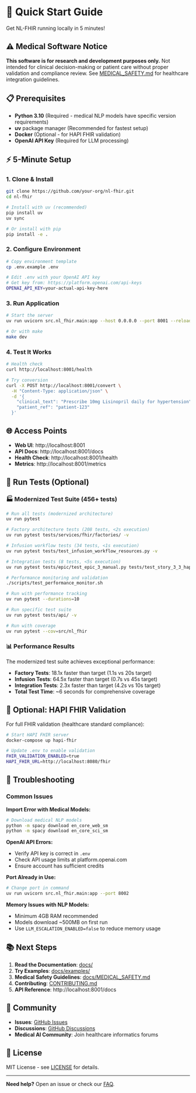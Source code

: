 # 🚀 Quick Start Guide

Get NL-FHIR running locally in 5 minutes!

## ⚠️ Medical Software Notice

**This software is for research and development purposes only.** Not intended for clinical decision-making or patient care without proper validation and compliance review. See [MEDICAL_SAFETY.md](docs/MEDICAL_SAFETY.md) for healthcare integration guidelines.

## 📋 Prerequisites

- **Python 3.10** (Required - medical NLP models have specific version requirements)
- **uv** package manager (Recommended for fastest setup)
- **Docker** (Optional - for HAPI FHIR validation)
- **OpenAI API Key** (Required for LLM processing)

## ⚡ 5-Minute Setup

### 1. Clone & Install
```bash
git clone https://github.com/your-org/nl-fhir.git
cd nl-fhir

# Install with uv (recommended)
pip install uv
uv sync

# Or install with pip
pip install -e .
```

### 2. Configure Environment
```bash
# Copy environment template
cp .env.example .env

# Edit .env with your OpenAI API key
# Get key from: https://platform.openai.com/api-keys
OPENAI_API_KEY=your-actual-api-key-here
```

### 3. Run Application
```bash
# Start the server
uv run uvicorn src.nl_fhir.main:app --host 0.0.0.0 --port 8001 --reload

# Or with make
make dev
```

### 4. Test It Works
```bash
# Health check
curl http://localhost:8001/health

# Try conversion
curl -X POST http://localhost:8001/convert \
  -H "Content-Type: application/json" \
  -d '{
    "clinical_text": "Prescribe 10mg Lisinopril daily for hypertension",
    "patient_ref": "patient-123"
  }'
```

## 🌐 Access Points

- **Web UI**: http://localhost:8001
- **API Docs**: http://localhost:8001/docs
- **Health Check**: http://localhost:8001/health
- **Metrics**: http://localhost:8001/metrics

## 🧪 Run Tests (Optional)

### 🏭 Modernized Test Suite (456+ tests)
```bash
# Run all tests (modernized architecture)
uv run pytest

# Factory architecture tests (208 tests, <2s execution)
uv run pytest tests/services/fhir/factories/ -v

# Infusion workflow tests (34 tests, <1s execution)
uv run pytest tests/test_infusion_workflow_resources.py -v

# Integration tests (8 tests, <5s execution)
uv run pytest tests/epic/test_epic_3_manual.py tests/test_story_3_3_hapi.py -v

# Performance monitoring and validation
./scripts/test_performance_monitor.sh

# Run with performance tracking
uv run pytest --durations=10

# Run specific test suite
uv run pytest tests/api/ -v

# Run with coverage
uv run pytest --cov=src/nl_fhir
```

### 📊 Performance Results
The modernized test suite achieves exceptional performance:
- **Factory Tests**: 18.1x faster than target (1.1s vs 20s target)
- **Infusion Tests**: 64.5x faster than target (0.7s vs 45s target)
- **Integration Tests**: 2.3x faster than target (4.2s vs 10s target)
- **Total Test Time**: ~6 seconds for comprehensive coverage

## 🏥 Optional: HAPI FHIR Validation

For full FHIR validation (healthcare standard compliance):

```bash
# Start HAPI FHIR server
docker-compose up hapi-fhir

# Update .env to enable validation
FHIR_VALIDATION_ENABLED=true
HAPI_FHIR_URL=http://localhost:8080/fhir
```

## 🚨 Troubleshooting

### Common Issues

**Import Error with Medical Models:**
```bash
# Download medical NLP models
python -m spacy download en_core_web_sm
python -m spacy download en_core_sci_sm
```

**OpenAI API Errors:**
- Verify API key is correct in `.env`
- Check API usage limits at platform.openai.com
- Ensure account has sufficient credits

**Port Already in Use:**
```bash
# Change port in command
uv run uvicorn src.nl_fhir.main:app --port 8002
```

**Memory Issues with NLP Models:**
- Minimum 4GB RAM recommended
- Models download ~500MB on first run
- Use `LLM_ESCALATION_ENABLED=false` to reduce memory usage

## 📚 Next Steps

1. **Read the Documentation**: [docs/](docs/)
2. **Try Examples**: [docs/examples/](docs/examples/)
3. **Medical Safety Guidelines**: [docs/MEDICAL_SAFETY.md](docs/MEDICAL_SAFETY.md)
4. **Contributing**: [CONTRIBUTING.md](CONTRIBUTING.md)
5. **API Reference**: http://localhost:8001/docs

## 🤝 Community

- **Issues**: [GitHub Issues](https://github.com/your-org/nl-fhir/issues)
- **Discussions**: [GitHub Discussions](https://github.com/your-org/nl-fhir/discussions)
- **Medical AI Community**: Join healthcare informatics forums

## 📄 License

MIT License - see [LICENSE](LICENSE) for details.

---

**Need help?** Open an issue or check our [FAQ](docs/FAQ.md).